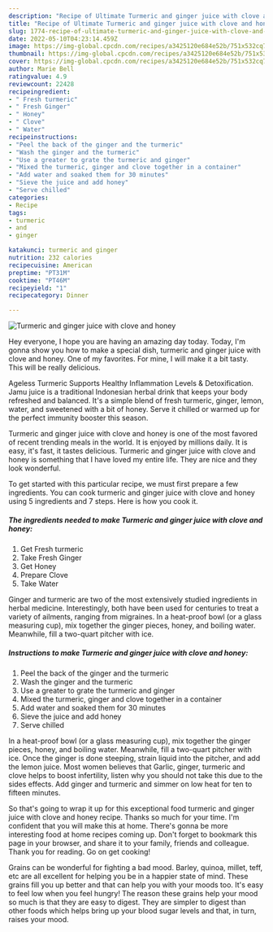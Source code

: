```yaml
---
description: "Recipe of Ultimate Turmeric and ginger juice with clove and honey"
title: "Recipe of Ultimate Turmeric and ginger juice with clove and honey"
slug: 1774-recipe-of-ultimate-turmeric-and-ginger-juice-with-clove-and-honey
date: 2022-05-10T04:23:14.459Z
image: https://img-global.cpcdn.com/recipes/a3425120e684e52b/751x532cq70/turmeric-and-ginger-juice-with-clove-and-honey-recipe-main-photo.jpg
thumbnail: https://img-global.cpcdn.com/recipes/a3425120e684e52b/751x532cq70/turmeric-and-ginger-juice-with-clove-and-honey-recipe-main-photo.jpg
cover: https://img-global.cpcdn.com/recipes/a3425120e684e52b/751x532cq70/turmeric-and-ginger-juice-with-clove-and-honey-recipe-main-photo.jpg
author: Marie Bell
ratingvalue: 4.9
reviewcount: 22428
recipeingredient:
- " Fresh turmeric"
- " Fresh Ginger"
- " Honey"
- " Clove"
- " Water"
recipeinstructions:
- "Peel the back of the ginger and the turmeric"
- "Wash the ginger and the turmeric"
- "Use a greater to grate the turmeric and ginger"
- "Mixed the turmeric, ginger and clove together in a container"
- "Add water and soaked them for 30 minutes"
- "Sieve the juice and add honey"
- "Serve chilled"
categories:
- Recipe
tags:
- turmeric
- and
- ginger

katakunci: turmeric and ginger 
nutrition: 232 calories
recipecuisine: American
preptime: "PT31M"
cooktime: "PT46M"
recipeyield: "1"
recipecategory: Dinner

---
```



![Turmeric and ginger juice with clove and honey](https://img-global.cpcdn.com/recipes/a3425120e684e52b/751x532cq70/turmeric-and-ginger-juice-with-clove-and-honey-recipe-main-photo.jpg)

Hey everyone, I hope you are having an amazing day today. Today, I'm gonna show you how to make a special dish, turmeric and ginger juice with clove and honey. One of my favorites. For mine, I will make it a bit tasty. This will be really delicious.

Ageless Turmeric Supports Healthy Inflammation Levels &amp; Detoxification. Jamu juice is a traditional Indonesian herbal drink that keeps your body refreshed and balanced. It&#39;s a simple blend of fresh turmeric, ginger, lemon, water, and sweetened with a bit of honey. Serve it chilled or warmed up for the perfect immunity booster this season.

Turmeric and ginger juice with clove and honey is one of the most favored of recent trending meals in the world. It is enjoyed by millions daily. It is easy, it's fast, it tastes delicious. Turmeric and ginger juice with clove and honey is something that I have loved my entire life. They are nice and they look wonderful.


To get started with this particular recipe, we must first prepare a few ingredients. You can cook turmeric and ginger juice with clove and honey using 5 ingredients and 7 steps. Here is how you cook it.

<!--inarticleads1-->

##### The ingredients needed to make Turmeric and ginger juice with clove and honey:

1. Get  Fresh turmeric
1. Take  Fresh Ginger
1. Get  Honey
1. Prepare  Clove
1. Take  Water


Ginger and turmeric are two of the most extensively studied ingredients in herbal medicine. Interestingly, both have been used for centuries to treat a variety of ailments, ranging from migraines. In a heat-proof bowl (or a glass measuring cup), mix together the ginger pieces, honey, and boiling water. Meanwhile, fill a two-quart pitcher with ice. 

<!--inarticleads2-->

##### Instructions to make Turmeric and ginger juice with clove and honey:

1. Peel the back of the ginger and the turmeric
1. Wash the ginger and the turmeric
1. Use a greater to grate the turmeric and ginger
1. Mixed the turmeric, ginger and clove together in a container
1. Add water and soaked them for 30 minutes
1. Sieve the juice and add honey
1. Serve chilled


In a heat-proof bowl (or a glass measuring cup), mix together the ginger pieces, honey, and boiling water. Meanwhile, fill a two-quart pitcher with ice. Once the ginger is done steeping, strain liquid into the pitcher, and add the lemon juice. Most women believes that Garlic, ginger, turmeric and clove helps to boost infertility, listen why you should not take this due to the sides effects. Add ginger and turmeric and simmer on low heat for ten to fifteen minutes. 

So that's going to wrap it up for this exceptional food turmeric and ginger juice with clove and honey recipe. Thanks so much for your time. I'm confident that you will make this at home. There's gonna be more interesting food at home recipes coming up. Don't forget to bookmark this page in your browser, and share it to your family, friends and colleague. Thank you for reading. Go on get cooking!

Grains can be wonderful for fighting a bad mood. Barley, quinoa, millet, teff, etc are all excellent for helping you be in a happier state of mind. These grains fill you up better and that can help you with your moods too. It's easy to feel low when you feel hungry! The reason these grains help your mood so much is that they are easy to digest. They are simpler to digest than other foods which helps bring up your blood sugar levels and that, in turn, raises your mood.
